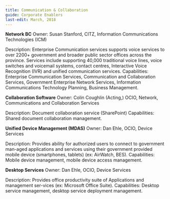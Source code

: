 ```yaml
---
title: Communication & Collaboration
guide: Corporate Enablers
last-edit: March, 2018
---
```


**Network BC** Owner: Susan Stanford, CITZ, Information Communications Technologies (ICM) 

Description: Enterprise Communication services supports voice services to over 2200+ government and broader public sector offices across the province. Services include supporting 40,000 traditional voice lines, voice switches and voicemail systems, contact centres, Interactive Voice Recognition (IVR) and unified communication services. 
Capabilities: Enterprise Communication Services, Communication and Collaboration Services, Government Enterprise Network Services, Information Communications Technology Planning, Business Management.

**Collaboration Software** Owner: Colin Coughlin (Acting,) OCIO, Network, Communications and Collaboration Services 

Description: Document collaboration service (SharePoint) 
Capabilities: Shared document collaboration management.

**Unified Device Management (MDAS)** Owner: Dan Ehle, OCIO, Device Services 

Description: Provides ability for authorized users to connect to government man-aged applications and services using their government provided mobile device (smartphones, tablets) (ex: AirWatch, BES). 
Capabilities: Mobile device management, mobile device access management.

**Desktop Services** Owner: Dan Ehle, OCIO, Device Services 

Description: Provides office productivity suite of Applications and management ser-vices (ex: Microsoft Office Suite). 
Capabilities: Desktop service management, desktop service deployment management.
